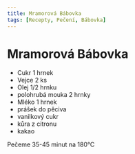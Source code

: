 ```yaml
---
title: Mramorová Bábovka
tags: [Recepty, Pečení, Bábovka]
---
```


# Mramorová Bábovka

* Cukr 1 hrnek
* Vejce 2 ks
* Olej 1/2 hrnku
* polohrubá mouka 2 hrnky
* Mléko 1 hrnek
* prášek do pěciva
* vanilkový cukr
* kůra z citronu
* kakao

Pečeme 35-45 minut na 180°C 